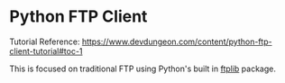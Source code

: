 # Python FTP Client

Tutorial Reference: https://www.devdungeon.com/content/python-ftp-client-tutorial#toc-1

This is focused on traditional FTP using Python's built in [ftplib](https://docs.python.org/3/library/ftplib.html) package.